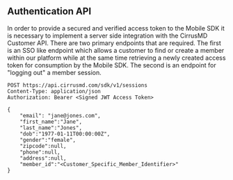 ## Authentication API

In order to provide a secured and verified access token to the Mobile SDK it is necessary to implement a server side integration with the CirrusMD Customer API. There are two primary endpoints that are required. The first is an SSO like endpoint which allows a customer to find or create a member within our platform while at the same time retrieving a newly created access token for consumption by the Mobile SDK. The second is an endpoint for "logging out" a member session.



```
POST https://api.cirrusmd.com/sdk/v1/sessions
Content-Type: application/json
Authorization: Bearer <Signed JWT Access Token>

{
    "email": "jane@jones.com",
    "first_name":"Jane",
    "last_name":"Jones",
    "dob":"1977-01-11T00:00:00Z",
    "gender":"female",
    "zipcode":null,
    "phone":null,
    "address":null,
    "member_id":"<Customer_Specific_Member_Identifier>"
}
```



